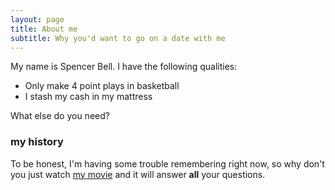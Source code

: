 ```yaml
---
layout: page
title: About me
subtitle: Why you'd want to go on a date with me
---
```


My name is Spencer Bell. I have the following qualities:

- Only make 4 point plays in basketball
- I stash my cash in my mattress

What else do you need?

### my history

To be honest, I'm having some trouble remembering right now, so why don't you just watch [my movie](http://en.wikipedia.org/wiki/The_Princess_Bride_%28film%29) and it will answer **all** your questions.
